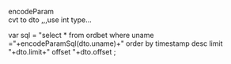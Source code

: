 

encodeParam  
cvt to dto  ,,,use int type...




var sql = "select * from ordbet where uname ="+encodeParamSql(dto.uname)+" order by timestamp desc limit  "+dto.limit+" offset "+dto.offset ;
       


